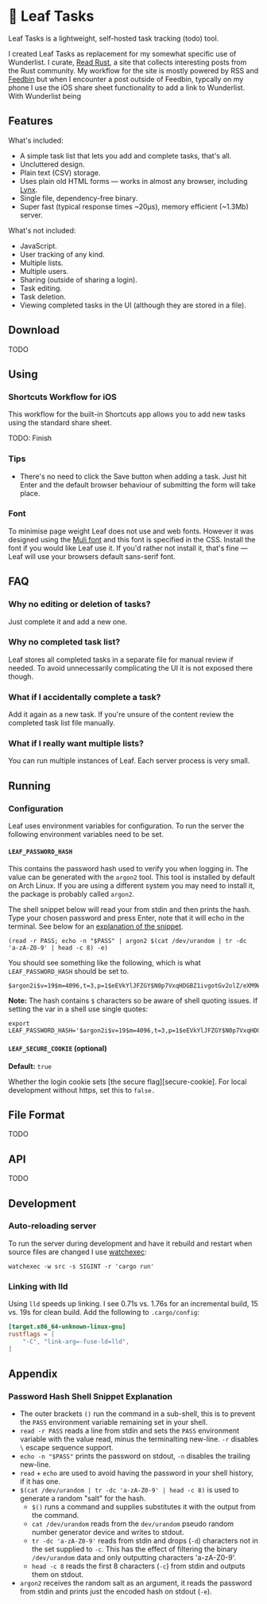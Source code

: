 🍃 Leaf Tasks
=============

Leaf Tasks is a lightweight, self-hosted task tracking (todo) tool.

I created Leaf Tasks as replacement for my somewhat specific use of
Wunderlist. I curate, [Read Rust], a site that collects interesting
posts from the Rust community. My workflow for the site is mostly
powered by RSS and [Feedbin] but when I encounter a post outside of
Feedbin, typcally on my phone I use the iOS share sheet functionality
to add a link to Wunderlist. With Wunderlist being 

Features
--------

What's included:

* A simple task list that lets you add and complete tasks, that's all.
* Uncluttered design.
* Plain text (CSV) storage.
* Uses plain old HTML forms — works in almost any browser,
  including [Lynx].
* Single file, dependency-free binary.
* Super fast (typical response times ~20µs), memory efficient (~1.3Mb)
  server.

What's not included:

* JavaScript.
* User tracking of any kind.
* Multiple lists.
* Multiple users.
* Sharing (outside of sharing a login).
* Task editing.
* Task deletion.
* Viewing completed tasks in the UI (although they are stored in a file).

Download
--------

TODO

Using
-----

### Shortcuts Workflow for iOS

This workflow for the built-in Shortcuts app allows you to add new tasks using the
standard share sheet.

TODO: Finish

### Tips

* There's no need to click the Save button when adding a task. Just hit Enter
  and the default browser behaviour of submitting the form will take place.

### Font

To minimise page weight Leaf does not use and web fonts. However it was
designed using the [Muli font][Muli] and this font is specified in the CSS.
Install the font if you would like Leaf use it. If you'd rather not install it,
that's fine — Leaf will use your browsers default sans-serif font.

FAQ
---

### Why no editing or deletion of tasks?

Just complete it and add a new one.

### Why no completed task list?

Leaf stores all completed tasks in a separate file for manual review if needed.
To avoid unnecessarily complicating the UI it is not exposed there though.

### What if I accidentally complete a task?

Add it again as a new task. If you're unsure of the content review the completed
task list file manually.

### What if I really want multiple lists?

You can run multiple instances of Leaf. Each server process is very small.

Running
-------

### Configuration

Leaf uses environment variables for configuration. To run the server the
following environment variables need to be set.

#### `LEAF_PASSWORD_HASH`

This contains the password hash used to verify you when logging in. The value
can be generated with the `argon2` tool. This tool is installed by default on
Arch Linux. If you are using a different system you may need to install it, the
package is probably called `argon2`.

The shell snippet below will read your from stdin and then prints the hash.
Type your chosen password and press Enter, note that it will echo in the
terminal. See below for an
[explanation of the snippet](#password-hash-shell-snippet-explanation).

    (read -r PASS; echo -n "$PASS" | argon2 $(cat /dev/urandom | tr -dc 'a-zA-Z0-9' | head -c 8) -e)

You should see something like the following, which is what `LEAF_PASSWORD_HASH`
should be set to.

    $argon2i$v=19$m=4096,t=3,p=1$eEVkYlJFZGY$N0p7VxqHDGBZ1ivgotGv2olZ/eXM9WPPCRf0wZuyyLo

**Note:** The hash contains `$` characters so be aware of shell quoting issues.
If setting the var in a shell use single quotes:

    export LEAF_PASSWORD_HASH='$argon2i$v=19$m=4096,t=3,p=1$eEVkYlJFZGY$N0p7VxqHDGBZ1ivgotGv2olZ/eXM9WPPCRf0wZuyyLo'
    
#### `LEAF_SECURE_COOKIE` (optional)

**Default:** `true`

Whether the login cookie sets [the secure flag][secure-cookie]. For local development
without https, set this to `false.`

File Format
-----------

TODO

API
---

TODO

Development
-----------

### Auto-reloading server

To run the server during development and have it rebuild and restart when
source files are changed I use [watchexec]:

    watchexec -w src -s SIGINT -r 'cargo run'

### Linking with lld

Using `lld` speeds up linking. I see 0.71s vs. 1.76s for an incremental build,
15 vs. 19s for clean build. Add the following to `.cargo/config`:

```toml
[target.x86_64-unknown-linux-gnu]
rustflags = [
    "-C", "link-arg=-fuse-ld=lld",
]
```

Appendix
--------

### Password Hash Shell Snippet Explanation

* The outer brackets `()` run the command in a sub-shell, this is to prevent
  the `PASS` environment variable remaining set in your shell.
* `read -r PASS` reads a line from stdin and sets the `PASS` environment
  variable with the value read, minus the terminalting new-line. `-r` disables
  `\` escape sequence support.
* `echo -n "$PASS"` prints the password on stdout,  `-n` disables the trailing
  new-line.
* `read` + `echo` are used to avoid having the password in your shell history,
  if it has one.
* `$(cat /dev/urandom | tr -dc 'a-zA-Z0-9' | head -c 8)` is used to generate a
  random "salt" for the hash.
  * `$()` runs a command and supplies substitutes it with the output from the
    command. 
  * `cat /dev/urandom` reads from the `dev/urandom` pseudo random number
    generator device and writes to stdout.
  * `tr -dc 'a-zA-Z0-9'` reads from stdin and drops (`-d`) characters not in
    the set supplied to `-c`. This has the effect of filtering the binary
    `/dev/urandom` data and only outputting characters 'a-zA-Z0-9'.
  * `head -c 8` reads the first 8 characters (`-c`) from stdin and outputs them
    on stdout.
* `argon2` receives the random salt as an argument, it reads the password from
  stdin and prints just the encoded hash on stdout (`-e`).


[Read Rust]: https://readrust.net/
[Feedbin]: https://feedbin.com/
[watchexec]: https://github.com/watchexec/watchexec
[Lynx]: https://lynx.invisible-island.net/
[Muli]: https://www.fontsquirrel.com/fonts/muli
